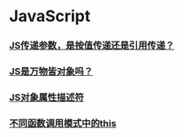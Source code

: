 # JavaScript

### [JS传递参数，是按值传递还是引用传递？](/blogs/javascript/2020-01-25.html)

### [JS是万物皆对象吗？](/blogs/javascript/2020-01-26.html)

### [JS对象属性描述符](/blogs/javascript/2020-01-27.html)

### [不同函数调用模式中的this](/blogs/javascript/2020-02-01.html)
